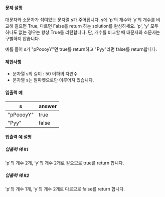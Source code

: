 #### 문제 설명
대문자와 소문자가 섞여있는 문자열 s가 주어집니다. s에 'p'의 개수와 'y'의 개수를 비교해 같으면 True, 다르면 False를 return 하는 solution를 완성하세요. 'p', 'y' 모두 하나도 없는 경우는 항상 True를 리턴합니다. 단, 개수를 비교할 때 대문자와 소문자는 구별하지 않습니다.

예를 들어 s가 "pPoooyY"면 true를 return하고 "Pyy"라면 false를 return합니다.

#### 제한사항
- 문자열 s의 길이 : 50 이하의 자연수
- 문자열 s는 알파벳으로만 이루어져 있습니다.

#### 입출력 예
s|	answer
-|-
"pPoooyY"|	true
"Pyy"	|false

#### 입출력 예 설명
##### 입출력 예 #1
'p'의 개수 2개, 'y'의 개수 2개로 같으므로 true를 return 합니다.

##### 입출력 예 #2
'p'의 개수 1개, 'y'의 개수 2개로 다르므로 false를 return 합니다.